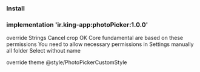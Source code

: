 ### Install
### implementation 'ir.king-app:photoPicker:1.0.0'

override Strings
<string name="photo_picker_cancel">Cancel</string>
<string name="photo_picker_crop">crop</string>
<string name="photo_picker_ok">OK</string>
<string name="photo_picker_permission_request_title">Core fundamental are based on these permissions</string>
<string name="photo_picker_permission_forward_setting">You need to allow necessary permissions in Settings manually</string>
<string name="photo_picker_all_folder">all folder</string>
<string name="photo_picker_select">Select</string>
<string name="photo_picker_without_name">without name</string>


override theme
<item name="PhotoPickerCustomStyle">@style/PhotoPickerCustomStyle</item>
  <style name="PhotoPickerCustomStyle" parent="BasePhotoPickerStyle" >
         <item name="PhotoPicker_colorPrimary">#FF6E86</item>
        <item name="PhotoPicker_colorPrimaryText">#262626</item>
        <item name="PhotoPicker_colorSecondaryText">#6C6C6C</item>
        <item name="PhotoPicker_colorDisableText">#ACACAC</item>
        <item name="PhotoPicker_colorButtonText">#FFFFFF</item>
        <item name="PhotoPicker_colorDisableButtonText">#ACACAC</item>
        <item name="PhotoPicker_colorDisableButton">#DEDEDE</item>
        <item name="PhotoPicker_colorTintIcon">#FFFFFF</item>
        <item name="PhotoPicker_colorBackgroundPicker">#FFFFFF</item>
        <item name="PhotoPicker_colorBackgroundCrop">#000000</item>
        <item name="PhotoPicker_colorBackgroundItem">#DEDEDE</item>
        <item name="PhotoPicker_colorStrokeItem">#DEDEDE</item>
    </style>

